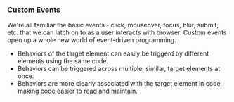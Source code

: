 ### Custom Events
We're all familiar the basic events - click, mouseover, focus, blur, submit, etc. that we can latch on to as a user interacts with browser. Custom events open up a whole new world of event-driven programming.

* Behaviors of the target element can easily be triggerd by different elements using the same code.
* Behaviors can be triggered across multiple, similar, target elements at once.
* Behaviors are more clearly associated with the target element in code, making code easier to read and maintain.
